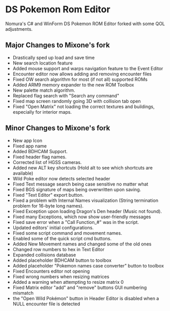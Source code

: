 # DS Pokemon Rom Editor

Nomura's C# and WinForm DS Pokemon ROM Editor forked with some QOL adjustments.

## Major Changes to Mixone's fork
- Drastically sped up load and save time
- New search location feature
- Added mouse support and warps navigation feature to the Event Editor
- Encounter editor now allows adding and removing encounter files
- Fixed OW search algorithm for most (if not all) supported ROMs
- Added ARM9 memory expander to the new ROM Toolbox
- New palette match algorithm.
- Replaced flag search with "Search any command"
- Fixed map screen randomly going 3D with collision tab open
- Fixed "Open Matrix" not loading the correct textures and buildings, especially for interior maps.


## Minor Changes to Mixone's fork

- New app Icon
- Fixed app name
- Added BDHCAM Support.
- Fixed header flag names.
- Corrected list of HGSS cameras.
- Added new ALT key shortcuts (Hold alt to see which shortcuts are available)
- Wild Poke editor now detects selected header
- Fixed Text message search being case sensitive no matter what
- Fixed BGS signature of maps being overwritten upon saving.
- Fixed "Text Editor" export button.
- Fixed a problem with Internal Names visualization (String termination problem for 16-byte long names).
- Fixed Exception upon loading Dragon's Den header (Music not found).
- Fixed many Exceptions, which now show user-friendly messages
- Fixed save error when a "Call Function_#" was in the script.
- Updated editors' initial configurations.
- Fixed some script command and movement names.
- Enabled some of the quick script cmd buttons.
- Added New Movement names and changed some of the old ones
- Changed row numbers to hex in Text Editor
- Expanded collisions database
- Added placeholder BDHCAM button to toolbox
- Added placeholder "Pokemon names case converter" button to toolbox
- Fixed Encounters editor not opening
- Fixed wrong numbers when resizing matrices
- Added a warning when attempting to resize matrix 0
- Fixed Matrix editor "add" and "remove" buttons GUI numbering mismatch
- the "Open Wild Pokémon" button in Header Editor is disabled when a NULL encounter file is detected